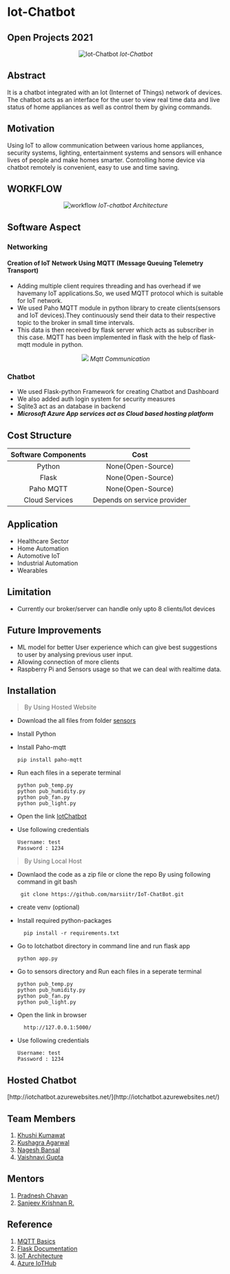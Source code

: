 # Iot-Chatbot
## Open Projects 2021


<p align="center">
 <img src="https://user-images.githubusercontent.com/76246968/127762969-0b0b08ea-84e5-41cd-a843-ae954c220526.png" alt="Iot-Chatbot">
 <i>Iot-Chatbot</i>
</p>


<p align="justify">
<h2>Abstract</h2>
<p>It is a chatbot integrated with an Iot (Internet of Things) network of devices. The chatbot acts as an interface for the user to view real time data and live status of home appliances as well as control them by giving commands.</p>
</p>
 
<p align="justify">
<h2>Motivation</h2>
<p>Using IoT to allow communication between various home appliances, security systems, lighting, entertainment systems and sensors will enhance lives of people and make homes smarter. Controlling home device via chatbot remotely is convenient, easy to use and time saving.</p>
</p>

<p align="justify">
 <h2>WORKFLOW</h2>
</p>

<p align="center">
 <img src="https://user-images.githubusercontent.com/76246968/127763126-a25261c6-256c-4462-b347-6034bd148757.png" alt="workflow">
 <i>IoT-chatbot Architecture</i>
</p>

<p align="justify">
<h2>Software Aspect</h2>
<h3>Networking</h3>
 <h4>Creation of IoT Network Using MQTT (Message Queuing Telemetry Transport)</h4>   
 </p>
 
  * Adding multiple client requires threading and has overhead if we havemany IoT applications.So, we used MQTT protocol which is suitable for IoT network.<br>
  * We used Paho MQTT module in python library to create clients(sensors and IoT devices).They continuously send their data to their respective topic to the broker in small         time intervals.<br>
  * This data is then received by flask server which acts as subscriber in this case. MQTT has been implemented in flask with the help of flask-mqtt module in python.<br>
  
  <p align="center">
  <img src="https://user-images.githubusercontent.com/76246968/127762697-35ea25c1-0845-4827-a4b0-a41863896f34.png">
  <i>Mqtt Communication</i>
  </p>
<p align="justify">
<h3>Chatbot</h3></p>

  * We used Flask-python Framework for creating Chatbot and Dashboard<br>
  * We also added auth login system for security measures<br>
  * Sqlite3 act as an database in backend<br>
  * ***Microsoft Azure App services act as Cloud based hosting platform*** 

<p align="justify">
  <h2>Cost Structure</h2>
</p>

| Software Components | Cost |
|:---------------------:|:----:|
| Python | None(Open-Source) |
| Flask | None(Open-Source) |
| Paho MQTT | None(Open-Source) |
| Cloud Services | Depends on service provider |


<p align="justify">
 <h2>Application</h2></p>
 
 * Healthcare Sector<br>
 * Home Automation<br>
 * Automotive IoT<br>
 * Industrial Automation<br>
 * Wearables<br>               


<h2>Limitation</h2>

 * Currently our broker/server can handle only upto 8 clients/Iot devices 
 

<h2>Future Improvements</h2>
  
 * ML model for better User experience which can give best suggestions to user by analysing previous user input.<br>
 * Allowing connection of more clients<br>
 * Raspberry Pi and Sensors usage so that we can deal with realtime data.<br>

 </p>

## Installation
 >By Using Hosted Website 
   - Download the all files from folder [sensors](https://github.com/Nageshbansal/IotChatbot/tree/main/sensors) 
   -  Install Python 
   -  Install Paho-mqtt
      ``` 
      pip install paho-mqtt
      ```
   - Run each files in a seperate terminal 
   
     ```
     python pub_temp.py
     python pub_humidity.py
     python pub_fan.py
     python pub_light.py
     ```
     
   - Open the link [IotChatbot](https://iotchatbot.azurewebsites.net/)
   - Use following credentials
       ```
       Username: test
       Password : 1234 
        ```
>By Using Local Host
   - Downlaod the code as a zip file 
     or clone the repo By using following command in git bash
     ```
      git clone https://github.com/marsiitr/IoT-ChatBot.git
      ```
   - create venv (optional)
   - Install required python-packages 
      ```
        pip install -r requirements.txt
      ```
   - Go to Iotchatbot directory in command line and run flask app
      ```
      python app.py
     ```
   - Go to sensors directory and  Run each files in a seperate terminal 
     ```
     python pub_temp.py
     python pub_humidity.py
     python pub_fan.py
     python pub_light.py
     ```
     
   - Open the link in browser 
      ```
        http://127.0.0.1:5000/
       ```
   - Use following credentials
       ```
       Username: test
       Password : 1234  
       
     ```

 <h2>Hosted Chatbot</h2>
 [http://iotchatbot.azurewebsites.net/](http://iotchatbot.azurewebsites.net/)
  
  
 <h2>Team Members</h2>
   <p>
 
 1. [Khushi Kumawat](https://github.com/khushi861)<br>
 2. [Kushagra Agarwal](https://github.com/Kushagra-Agarwal44)<br>
 3. [Nagesh Bansal](https://github.com/Nageshbansal)<br>
 4. [Vaishnavi Gupta](https://github.com/vaishnavi-gupta18)<br>
 
   </p>
 
 <h2>Mentors</h2>
   <p>
 
 1. [Pradnesh Chavan](https://github.com/theobscuredev)<br>
 2. [Sanjeev Krishnan R.](https://github.com/SanjeevKrishnan)<br>
 
 </p>

 <h2>Reference</h2>
  <p>
 
 1. [MQTT Basics](https://medium.com/python-point/mqtt-basics-with-python-examples-7c758e605d4)<br>
 2. [Flask Documentation](https://flask.palletsprojects.com/en/2.0.x/)<br>
 3. [IoT Architecture](https://www.avsystem.com/blog/what-is-iot-architecture/)<br>
 4. [Azure IoTHub](https://docs.microsoft.com/en-in/azure/iot-hub/)
 
  </p>

  
